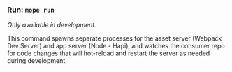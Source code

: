 ### Run: `mope run`

_Only available in development._

This command spawns separate processes for the asset server (Webpack Dev Server)
and app server (Node - Hapi), and watches the consumer repo for code changes
that will hot-reload and restart the server as needed during development.